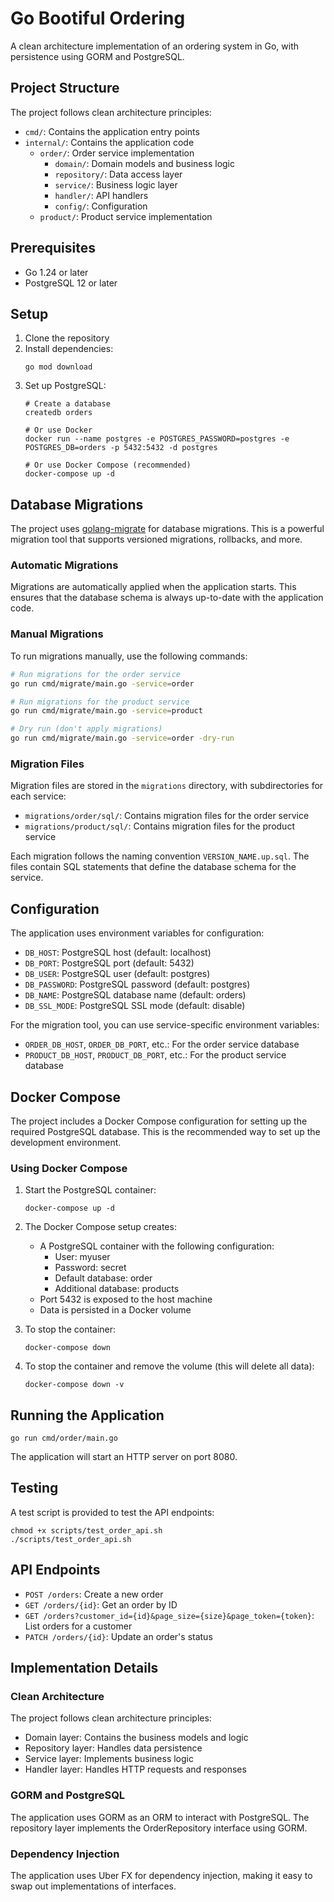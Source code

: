 # Go Bootiful Ordering

A clean architecture implementation of an ordering system in Go, with persistence using GORM and PostgreSQL.

## Project Structure

The project follows clean architecture principles:

- `cmd/`: Contains the application entry points
- `internal/`: Contains the application code
  - `order/`: Order service implementation
    - `domain/`: Domain models and business logic
    - `repository/`: Data access layer
    - `service/`: Business logic layer
    - `handler/`: API handlers
    - `config/`: Configuration
  - `product/`: Product service implementation

## Prerequisites

- Go 1.24 or later
- PostgreSQL 12 or later

## Setup

1. Clone the repository
2. Install dependencies:
   ```
   go mod download
   ```
3. Set up PostgreSQL:
   ```
   # Create a database
   createdb orders

   # Or use Docker
   docker run --name postgres -e POSTGRES_PASSWORD=postgres -e POSTGRES_DB=orders -p 5432:5432 -d postgres

   # Or use Docker Compose (recommended)
   docker-compose up -d
   ```

## Database Migrations

The project uses [golang-migrate](https://github.com/golang-migrate/migrate) for database migrations. This is a powerful migration tool that supports versioned migrations, rollbacks, and more.

### Automatic Migrations

Migrations are automatically applied when the application starts. This ensures that the database schema is always up-to-date with the application code.

### Manual Migrations

To run migrations manually, use the following commands:

```bash
# Run migrations for the order service
go run cmd/migrate/main.go -service=order

# Run migrations for the product service
go run cmd/migrate/main.go -service=product

# Dry run (don't apply migrations)
go run cmd/migrate/main.go -service=order -dry-run
```

### Migration Files

Migration files are stored in the `migrations` directory, with subdirectories for each service:

- `migrations/order/sql/`: Contains migration files for the order service
- `migrations/product/sql/`: Contains migration files for the product service

Each migration follows the naming convention `VERSION_NAME.up.sql`. The files contain SQL statements that define the database schema for the service.

## Configuration

The application uses environment variables for configuration:

- `DB_HOST`: PostgreSQL host (default: localhost)
- `DB_PORT`: PostgreSQL port (default: 5432)
- `DB_USER`: PostgreSQL user (default: postgres)
- `DB_PASSWORD`: PostgreSQL password (default: postgres)
- `DB_NAME`: PostgreSQL database name (default: orders)
- `DB_SSL_MODE`: PostgreSQL SSL mode (default: disable)

For the migration tool, you can use service-specific environment variables:

- `ORDER_DB_HOST`, `ORDER_DB_PORT`, etc.: For the order service database
- `PRODUCT_DB_HOST`, `PRODUCT_DB_PORT`, etc.: For the product service database

## Docker Compose

The project includes a Docker Compose configuration for setting up the required PostgreSQL database. This is the recommended way to set up the development environment.

### Using Docker Compose

1. Start the PostgreSQL container:
   ```
   docker-compose up -d
   ```

2. The Docker Compose setup creates:
   - A PostgreSQL container with the following configuration:
     - User: myuser
     - Password: secret
     - Default database: order
     - Additional database: products
   - Port 5432 is exposed to the host machine
   - Data is persisted in a Docker volume

3. To stop the container:
   ```
   docker-compose down
   ```

4. To stop the container and remove the volume (this will delete all data):
   ```
   docker-compose down -v
   ```

## Running the Application

```
go run cmd/order/main.go
```

The application will start an HTTP server on port 8080.

## Testing

A test script is provided to test the API endpoints:

```
chmod +x scripts/test_order_api.sh
./scripts/test_order_api.sh
```

## API Endpoints

- `POST /orders`: Create a new order
- `GET /orders/{id}`: Get an order by ID
- `GET /orders?customer_id={id}&page_size={size}&page_token={token}`: List orders for a customer
- `PATCH /orders/{id}`: Update an order's status

## Implementation Details

### Clean Architecture

The project follows clean architecture principles:

- Domain layer: Contains the business models and logic
- Repository layer: Handles data persistence
- Service layer: Implements business logic
- Handler layer: Handles HTTP requests and responses

### GORM and PostgreSQL

The application uses GORM as an ORM to interact with PostgreSQL. The repository layer implements the OrderRepository interface using GORM.

### Dependency Injection

The application uses Uber FX for dependency injection, making it easy to swap out implementations of interfaces.
